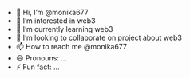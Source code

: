 - 👋 Hi, I’m @monika677
- 👀 I’m interested in web3
- 🌱 I’m currently learning web3
- 💞️ I’m looking to collaborate on project about web3
- 📫 How to reach me @monika677
- 😄 Pronouns: ...
- ⚡ Fun fact: ...

<!---
monika677/monika677 is a ✨ special ✨ repository because its `README.md` (this file) appears on your GitHub profile.
You can click the Preview link to take a look at your changes.
--->
